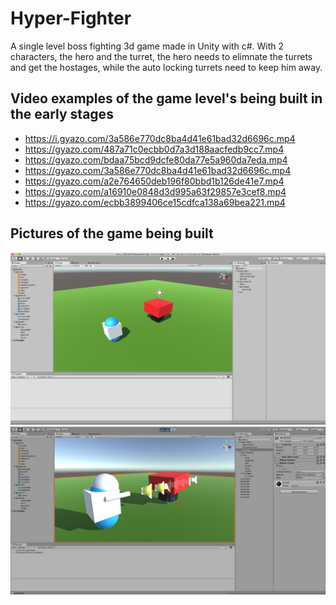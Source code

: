 # Hyper-Fighter
A single level boss fighting 3d game made in Unity with c#. With 2 characters, the hero and the turret, the hero needs to elimnate the turrets and get the hostages, while the auto locking turrets need to keep him away.

## Video examples of the game level's being built in the early stages
- https://i.gyazo.com/3a586e770dc8ba4d41e61bad32d6696c.mp4
- https://gyazo.com/487a71c0ecbb0d7a3d188aacfedb9cc7.mp4
- https://gyazo.com/bdaa75bcd9dcfe80da77e5a960da7eda.mp4
- https://gyazo.com/3a586e770dc8ba4d41e61bad32d6696c.mp4
- https://gyazo.com/a2e764650deb196f80bbd1b126de41e7.mp4
- https://gyazo.com/a16910e0848d3d995a63f29857e3cef8.mp4
- https://gyazo.com/ecbb3899406ce15cdfca138a69bea221.mp4

## Pictures of the game being built

![](https://github.com/MikaelAbehsera/Hyper-Fighter/blob/master/media/Screen%20Shot%202019-01-19%20at%2012.03.23%20PM.png)
![](https://github.com/MikaelAbehsera/Hyper-Fighter/blob/master/media/Screen%20Shot%202019-01-19%20at%2011.08.32%20PM.png)
